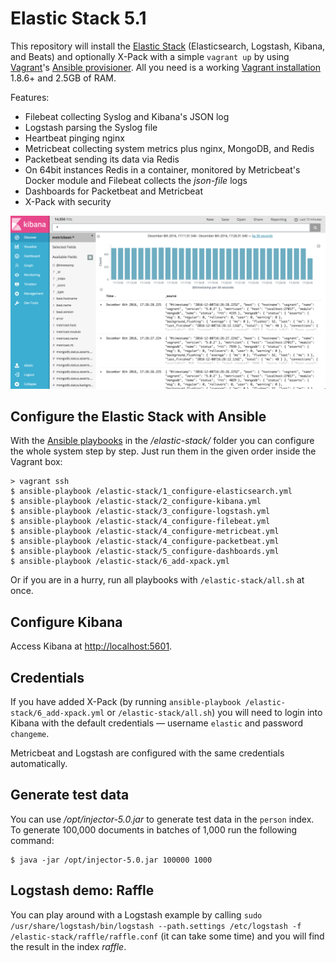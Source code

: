# Elastic Stack 5.1

This repository will install the [Elastic Stack](https://www.elastic.co/products) (Elasticsearch, Logstash, Kibana, and Beats) and optionally X-Pack with a simple `vagrant up` by using [Vagrant](https://www.vagrantup.com)'s [Ansible provisioner](https://www.vagrantup.com/docs/provisioning/ansible.html). All you need is a working [Vagrant installation](https://www.vagrantup.com/docs/installation/) 1.8.6+ and 2.5GB of RAM.

Features:

* Filebeat collecting Syslog and Kibana's JSON log
* Logstash parsing the Syslog file
* Heartbeat pinging nginx
* Metricbeat collecting system metrics plus nginx, MongoDB, and Redis
* Packetbeat sending its data via Redis
* On 64bit instances Redis in a container, monitored by Metricbeat's Docker module and Filebeat collects the *json-file* logs
* Dashboards for Packetbeat and Metricbeat
* X-Pack with security

![](screenshot.png)



## Configure the Elastic Stack with Ansible

With the [Ansible playbooks](https://docs.ansible.com/ansible/playbooks.html) in the */elastic-stack/* folder you can configure the whole system step by step. Just run them in the given order inside the Vagrant box:

```
> vagrant ssh
$ ansible-playbook /elastic-stack/1_configure-elasticsearch.yml
$ ansible-playbook /elastic-stack/2_configure-kibana.yml
$ ansible-playbook /elastic-stack/3_configure-logstash.yml
$ ansible-playbook /elastic-stack/4_configure-filebeat.yml
$ ansible-playbook /elastic-stack/4_configure-metricbeat.yml
$ ansible-playbook /elastic-stack/4_configure-packetbeat.yml
$ ansible-playbook /elastic-stack/5_configure-dashboards.yml
$ ansible-playbook /elastic-stack/6_add-xpack.yml
```

Or if you are in a hurry, run all playbooks with `/elastic-stack/all.sh` at once.



## Configure Kibana

Access Kibana at [http://localhost:5601](http://localhost:5601).



## Credentials

If you have added X-Pack (by running `ansible-playbook /elastic-stack/6_add-xpack.yml` or `/elastic-stack/all.sh`) you will need to login into Kibana with the default credentials — username `elastic` and password `changeme`.

Metricbeat and Logstash are configured with the same credentials automatically.



## Generate test data

You can use */opt/injector-5.0.jar* to generate test data in the `person` index. To generate 100,000 documents in batches of 1,000 run the following command:

```
$ java -jar /opt/injector-5.0.jar 100000 1000
```



## Logstash demo: Raffle

You can play around with a Logstash example by calling `sudo /usr/share/logstash/bin/logstash --path.settings /etc/logstash -f /elastic-stack/raffle/raffle.conf` (it can take some time) and you will find the result in the index *raffle*.
